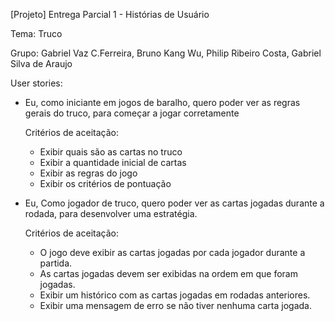 [Projeto] Entrega Parcial 1 - Histórias de Usuário

Tema: Truco

Grupo: Gabriel Vaz C.Ferreira, Bruno Kang Wu, Philip Ribeiro Costa, Gabriel Silva de Araujo


User stories:

- Eu, como iniciante em jogos de baralho, quero poder ver as regras gerais do truco, para começar a jogar corretamente 

  Critérios de aceitação:
  - Exibir quais são as cartas no truco
  - Exibir a quantidade inicial de cartas
  - Exibir as regras do jogo
  - Exibir os critérios de pontuação

- Eu, Como jogador de truco, quero poder ver as cartas jogadas durante a rodada, para desenvolver uma estratégia.

  Critérios de aceitação:
  - O jogo deve exibir as cartas jogadas por cada jogador durante a partida.
  - As cartas jogadas devem ser exibidas na ordem em que foram jogadas.
  - Exibir um histórico com as cartas jogadas em rodadas anteriores.
  - Exibir uma mensagem de erro se não tiver nenhuma carta jogada.
